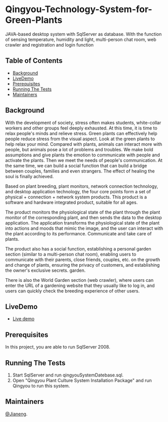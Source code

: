 # Qingyou-Technology-System-for-Green-Plants
JAVA-based desktop system with SqlServer as database. With the function of sensing temperature, humidity and light, multi-person chat room, web crawler and registration and login function

## Table of Contents

- [Background](#background)
- [LiveDemo](#livedemo)
- [Prerequisites](#prerequisites)
- [Running The Tests](#running-The-Tests) 
- [Maintainers](#maintainers)

## Background
With the development of society, stress often makes students, white-collar workers and other groups feel deeply exhausted. At this time, it is time to relax people's minds and relieve stress. Green plants can effectively help people reduce stress from the visual aspect. Look at the green plants to help relax your mind. Compared with plants, animals can interact more with people, but animals pose a lot of problems and troubles. We make bold assumptions and give plants the emotion to communicate with people and activate the plants. Then we meet the needs of people's communication. At the same time, we can build a social function that can build a bridge between couples, families and even strangers. The effect of healing the soul is finally achieved.

 Based on plant breeding, plant monitors, network connection technology, and desktop application technology, the four core points form a set of physical + connection + network system products. This product is a software and hardware integrated product, suitable for all ages.
 
 The product monitors the physiological state of the plant through the plant monitor of the corresponding plant, and then sends the data to the desktop application. The application transforms the physiological state of the plant into actions and moods that mimic the image, and the user can interact with the plant according to its performance. Communicate and take care of plants.
 
 The product also has a social function, establishing a personal garden section (similar to a multi-person chat room), enabling users to communicate with their parents, close friends, couples, etc. on the growth and change of plants, ensuring the privacy of customers, and establishing the owner's exclusive secrets. garden.
 
 There is also the World Garden section (web crawler), where users can enter the URL of a gardening website that they usually like to log in, and users can quickly check the breeding experience of other users.

## LiveDemo
- [Live demo](http://users.du.se/~h19jiali/Github_video/qingyou_instruction.mp4)

## Prerequisites
In this project, you are able to run SqlServer 2008.

## Running The Tests
1. Start SqlServer and run qingyouSystemDatebase.sql.
2. Open "Qingyou Plant Culture System Installation Package" and run Qingyou to run this system.

## Maintainers
[@Jianeng](https://github.com/jianengli).
